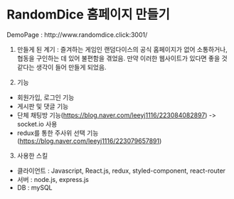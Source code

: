 <h1>RandomDice 홈페이지 만들기</h1>
DemoPage : http://www.randomdice.click:3001/


1. 만들게 된 계기 : 즐겨하는 게임인 랜덤다이스의 공식 홈페이지가 없어 소통하거나, 협동을 구인하는 데 있어 불편함을 겪었음. 만약 이러한 웹사이트가 있다면 좋을 것 같다는 생각이 들어 만들게 되었음.

2. 기능
- 회원가입, 로그인 기능
- 게시판 및 댓글 기능
- 단체 채팅방 기능(https://blog.naver.com/leeyj1116/223084082897) -> socket.io 사용
- redux를 통한 주사위 선택 기능(https://blog.naver.com/leeyj1116/223079657891)

3. 사용한 스킬
- 클라이언트 : Javascript, React.js, redux, styled-component, react-router
- 서버 : node.js, express.js
- DB : mySQL
